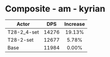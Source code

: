 # Composite - am - kyrian
| Actor | DPS | Increase |
|---|:---:|:---:|
|T28-2_4-set|14276|19.13%|
|T28-2-set|12677|5.78%|
|Base|11984|0.00%|
